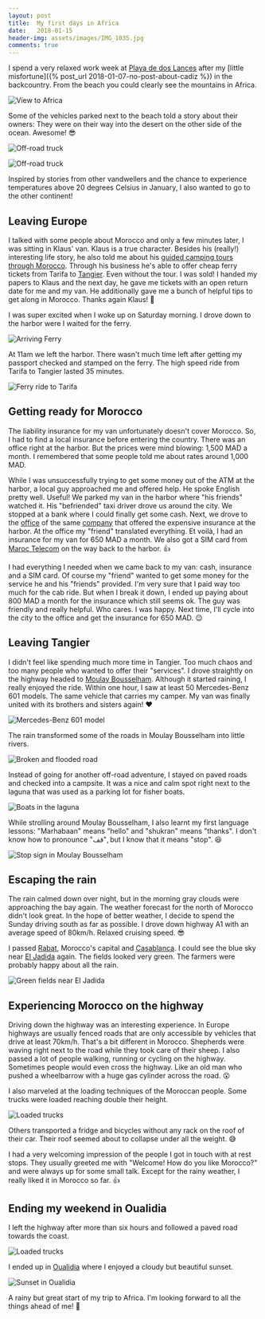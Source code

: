 ```yaml
---
layout: post
title:  My first days in Africa
date:   2018-01-15
header-img: assets/images/IMG_1035.jpg
comments: true
---
```


I spend a very relaxed work week at [Playa de dos Lances](https://www.google.com/maps/place/Playa+de+los+Lances/) after my [little misfortune]({% post_url 2018-01-07-no-post-about-cadiz %}) in the backcountry. From the beach you could clearly see the mountains in Africa.

![View to Africa](/assets/images/IMG_0993.jpg)

Some of the vehicles parked next to the beach told a story about their owners: They were on their way into the desert on the other side of the ocean. Awesome! :sunglasses:

![Off-road truck](/assets/images/IMG_0992.jpg)

![Off-road truck](/assets/images/IMG_1012.jpg)

Inspired by stories from other vandwellers and the chance to experience temperatures above 20 degrees Celsius in January, I also wanted to go to the other continent!

## Leaving Europe

I talked with some people about Morocco and only a few minutes later, I was sitting in Klaus' van. Klaus is a true character. Besides his (really!) interesting life story, he also told me about his [guided camping tours through Morocco](http://marokko-campingtours.de/). Through his business he's able to offer cheap ferry tickets from Tarifa to [Tangier](http://marokko-campingtours.de/). Even without the tour. I was sold! I handed my papers to Klaus and the next day, he gave me tickets with an open return date for me and my van. He additionally gave me a bunch of helpful tips to get along in Morocco. Thanks again Klaus! :metal:

I was super excited when I woke up on Saturday morning. I drove down to the harbor were I waited for the ferry.

![Arriving Ferry](/assets/images/IMG_1018.jpg)

At 11am we left the harbor. There wasn't much time left after getting my passport checked and stamped on the ferry. The high speed ride from Tarifa to Tangier lasted 35 minutes.

![Ferry ride to Tarifa](/assets/images/IMG_1022.jpg)

## Getting ready for Morocco

The liability insurance for my van unfortunately doesn't cover Morocco. So, I had to find a local insurance before entering the country. There was an office right at the harbor. But the prices were mind blowing: 1,500 MAD a month. I remembered that some people told me about rates around 1,000 MAD.

While I was unsuccessfully trying to get some money out of the ATM at the harbor, a local guy approached me and offered help. He spoke English pretty well. Useful! We parked my van in the harbor where "his friends" watched it. His "befriended" taxi driver drove us around the city. We stopped at a bank where I could finally get some cash. Next, we drove to the [office](https://www.google.com/maps/place/PANASSUR+-+Panafricaine+d'assurances/) of the same [company](http://www.panassur.ma/) that offered the expensive insurance at the harbor. At the office my "friend" translated everything. Et voilà, I had an insurance for my van for 650 MAD a month. We also got a SIM card from [Maroc Telecom](https://www.iam.ma) on the way back to the harbor. :+1:

I had everything I needed when we came back to my van: cash, insurance and a SIM card. Of course my "friend" wanted to get some money for the service he and his "friends" provided. I'm very sure that I paid way too much for the cab ride. But when I break it down, I ended up paying about 800 MAD a month for the insurance which still seems ok. The guy was friendly and really helpful. Who cares. I was happy. Next time, I'll cycle into the city to the office and get the insurance for 650 MAD. :wink:

## Leaving Tangier

I didn't feel like spending much more time in Tangier. Too much chaos and too many people who wanted to offer their "services". I drove straightly on the highway headed to [Moulay Bousselham](https://www.google.com/maps/place/Moulay+Bousselham,+Morocco/). Although it started raining, I really enjoyed the ride. Within one hour, I saw at least 50 Mercedes-Benz 601 models. The same vehicle that carries my camper. My van was finally united with its brothers and sisters again! :heart:

![Mercedes-Benz 601 model](/assets/images/IMG_1034.jpg)

The rain transformed some of the roads in Moulay Bousselham into little rivers.

![Broken and flooded road](/assets/images/IMG_1030.jpg)

Instead of going for another off-road adventure, I stayed on paved roads and checked into a campsite. It was a nice and calm spot right next to the laguna that was used as a parking lot for fisher boats.

![Boats in the laguna](/assets/images/IMG_1029.jpg)

While strolling around Moulay Bousselham, I also learnt my first language lessons: "Marhabaan" means "hello" and "shukran" means "thanks". I don't know how to pronounce "قف", but I know that it means "stop". :laughing:

![Stop sign in Moulay Bousselham](/assets/images/IMG_1035.jpg)

## Escaping the rain

The rain calmed down over night, but in the morning gray clouds were approaching the bay again. The weather forecast for the north of Morocco didn't look great. In the hope of better weather, I decide to spend the Sunday driving south as far as possible. I drove down highway A1 with an average speed of 80km/h. Relaxed cruising speed. :sunglasses:

I passed [Rabat](https://www.google.com/maps/place/Rabat,+Morocco/), Morocco's capital and [Casablanca](https://www.google.com/maps/place/Casablanca,+Morocco/). I could see the blue sky near [El Jadida](https://www.google.com/maps/place/El+Jadida,+Morocco/) again. The fields looked very green. The farmers were probably happy about all the rain.

![Green fields near El Jadida](/assets/images/IMG_1052.jpg)

## Experiencing Morocco on the highway

Driving down the highway was an interesting experience. In Europe highways are usually fenced roads that are only accessible by vehicles that drive at least 70km/h. That's a bit different in Morocco. Shepherds were waving right next to the road while they took care of their sheep. I also passed a lot of people walking, running or cycling on the highway. Sometimes people would even cross the highway. Like an old man who pushed a wheelbarrow with a huge gas cylinder across the road. :open_mouth:

I also marveled at the loading techniques of the Moroccan people. Some trucks were loaded reaching double their height.

![Loaded trucks](/assets/images/IMG_1047.jpg)

Others transported a fridge and bicycles without any rack on the roof of their car. Their roof seemed about to  collapse under all the weight. :sweat_smile:

I had a very welcoming impression of the people I got in touch with at rest stops. They usually greeted me with "Welcome! How do you like Morocco?" and were always up for some small talk. Except for the rainy weather, I really liked it in Morocco so far. :+1:

## Ending my weekend in Oualidia

I left the highway after more than six hours and followed a paved road towards the coast.

![Loaded trucks](/assets/images/IMG_1054.jpg)

I ended up in [Oualidia](https://www.google.com/maps/place/Oualidia,+Morocco/) where I enjoyed a cloudy but beautiful sunset.

![Sunset in Oualidia](/assets/images/IMG_1057.jpg)

A rainy but great start of my trip to Africa. I'm looking forward to all the things ahead of me! :sunrise:
